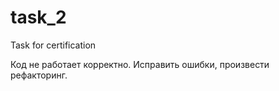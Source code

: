 # task_2
Task for certification

Код не работает корректно. Исправить ошибки, произвести рефакторинг.
